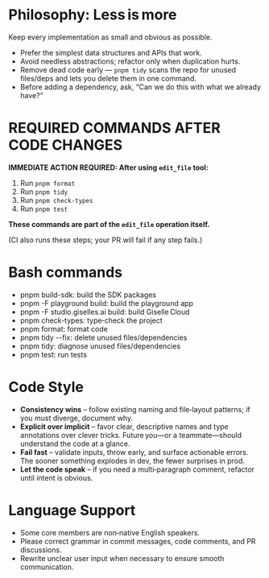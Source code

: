 # Philosophy: **Less is more**
Keep every implementation as small and obvious as possible.
- Prefer the simplest data structures and APIs that work.
- Avoid needless abstractions; refactor only when duplication hurts.
- Remove dead code early — `pnpm tidy` scans the repo for unused files/deps and lets you delete them in one command.
- Before adding a dependency, ask, “Can we do this with what we already have?”

# REQUIRED COMMANDS AFTER CODE CHANGES
**IMMEDIATE ACTION REQUIRED: After using `edit_file` tool:**

1. Run `pnpm format`
2. Run `pnpm tidy`
3. Run `pnpm check-types`
4. Run `pnpm test`

**These commands are part of the `edit_file` operation itself.**

(CI also runs these steps; your PR will fail if any step fails.)


# Bash commands
- pnpm build-sdk: build the SDK packages
- pnpm -F playground build: build the playground app
- pnpm -F studio.giselles.ai build: build Giselle Cloud
- pnpm check-types: type‑check the project
- pnpm format: format code
- pnpm tidy --fix: delete unused files/dependencies
- pnpm tidy: diagnose unused files/dependencies
- pnpm test: run tests

# Code Style

- **Consistency wins** – follow existing naming and file‑layout patterns; if you must diverge, document why.
- **Explicit over implicit** – favor clear, descriptive names and type annotations over clever tricks. Future you—or a teammate—should understand the code at a glance.
- **Fail fast** – validate inputs, throw early, and surface actionable errors. The sooner something explodes in dev, the fewer surprises in prod.
- **Let the code speak** – if you need a multi‑paragraph comment, refactor until intent is obvious.

# Language Support
- Some core members are non‑native English speakers.
- Please correct grammar in commit messages, code comments, and PR discussions.
- Rewrite unclear user input when necessary to ensure smooth communication.
